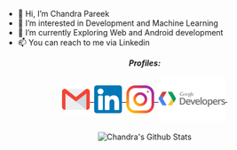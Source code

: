 - 👋 Hi, I’m Chandra Pareek
- 👀 I’m interested in Development and Machine Learning
- 🌱 I’m currently Exploring Web and Android development
- 📫 You can reach to me via Linkedin

<p align = "center">
  <i><b>Profiles:</b></i><br><br>
  <a href="mailto: work.pareekchandra@gmail.com">
    <img align="center" alt="Chandra@Mail" target="_blank" width="50px" src="mail.svg" />&nbsp;
  </a>
  <a href="https://www.linkedin.com/in/chandra-pareek-b1b85b17a/">
    <img align="center" alt="Chandra@LinkedIN" target="_blank" width="50px" src="linkedin.svg" />&nbsp;
  </a>
  <a href="https://www.instagram.com/chandra_pareek/">
    <img align="center" alt="Chandra@Instagram" target="_blank" width="50px" src="insta.svg" />&nbsp;
  </a>
  <a href="https://g.dev/chandrapareek">
    <img align="center" src="google-developers.svg" target="_blank" alt="Chandra@gdev" width="120px">&nbsp;
  </a>
                                                                                    
  <br>
  <br>
<img align="center" src="https://github-readme-stats.vercel.app/api?username=chandrapareek&include_all_commits=true&count_private=true&show_icons=true&line_height=20&title_color=7A7ADB&icon_color=2234AE&text_color=D3D3D3&bg_color=0,000000,130F40" alt="Chandra's Github Stats">

<!---
chandrapareek/chandrapareek is a ✨ special ✨ repository because its `README.md` (this file) appears on your GitHub profile.
You can click the Preview link to take a look at your changes.
---> 
